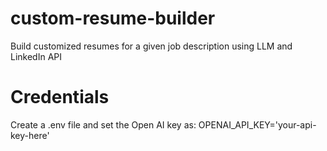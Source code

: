# custom-resume-builder
Build customized resumes for a given job description using LLM and LinkedIn API

# Credentials
Create a .env file and set the Open AI key as:
OPENAI_API_KEY='your-api-key-here'